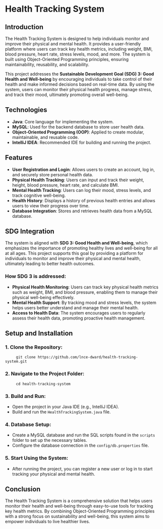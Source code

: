# Health Tracking System

## Introduction

The Health Tracking System is designed to help individuals monitor and improve their physical and mental health. It provides a user-friendly platform where users can track key health metrics, including weight, BMI, blood pressure, heart rate, stress levels, mood, and more. The system is built using Object-Oriented Programming principles, ensuring maintainability, reusability, and scalability.

This project addresses the **Sustainable Development Goal (SDG) 3: Good Health and Well-being** by encouraging individuals to take control of their health and make informed decisions based on real-time data. By using the system, users can monitor their physical health progress, manage stress, and track their mood, ultimately promoting overall well-being.

## Technologies

- **Java**: Core language for implementing the system.
- **MySQL**: Used for the backend database to store user health data.
- **Object-Oriented Programming (OOP)**: Applied to create modular, maintainable, and reusable code.
- **IntelliJ IDEA**: Recommended IDE for building and running the project.

## Features

- **User Registration and Login**: Allows users to create an account, log in, and securely store personal health data.
- **Physical Health Tracking**: Users can input and track their weight, height, blood pressure, heart rate, and calculate BMI.
- **Mental Health Tracking**: Users can log their mood, stress levels, and track cognitive well-being.
- **Health History**: Displays a history of previous health entries and allows users to view their progress over time.
- **Database Integration**: Stores and retrieves health data from a MySQL database.

## SDG Integration

The system is aligned with **SDG 3: Good Health and Well-being**, which emphasizes the importance of promoting healthy lives and well-being for all at all ages. This project supports this goal by providing a platform for individuals to monitor and improve their physical and mental health, ultimately leading to better health outcomes.

### How SDG 3 is addressed:
- **Physical Health Monitoring**: Users can track key physical health metrics such as weight, BMI, and blood pressure, enabling them to manage their physical well-being effectively.
- **Mental Health Support**: By tracking mood and stress levels, the system helps users better understand and manage their mental health.
- **Access to Health Data**: The system encourages users to regularly assess their health data, promoting proactive health management.

## Setup and Installation

### 1. **Clone the Repository**:
         git clone https://github.com/lnce-dward/health-tracking-system.git

### 2. **Navigate to the Project Folder**:
         cd health-tracking-system

### 3. **Build and Run**:
- Open the project in your Java IDE (e.g., IntelliJ IDEA).
- Build and run the `HealthTrackingSystem.java` file.

### 4. **Database Setup**:
- Create a MySQL database and run the SQL scripts found in the `scripts` folder to set up the necessary tables.
- Configure the database connection in the `config/db.properties` file.

### 5. **Start Using the System**:
- After running the project, you can register a new user or log in to start tracking your physical and mental health.

## Conclusion

The Health Tracking System is a comprehensive solution that helps users monitor their health and well-being through easy-to-use tools for tracking key health metrics. By combining Object-Oriented Programming principles with a strong focus on sustainability and well-being, this system aims to empower individuals to live healthier lives.


         
